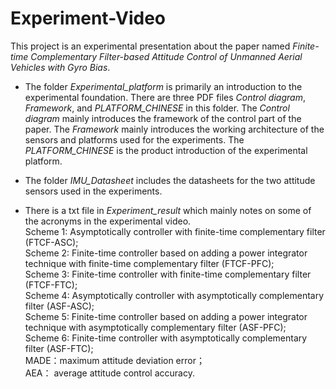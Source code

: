 # Experiment-Video
This project is an experimental presentation about the paper named *Finite-time Complementary Filter-based Attitude Control of Unmanned Aerial Vehicles with Gyro Bias*.

*  The folder *Experimental_platform* is primarily an introduction to the experimental foundation. There are three PDF files *Control diagram*, *Framework*, and *PLATFORM_CHINESE* in this folder. The *Control diagram*  mainly introduces the framework of the control part of the paper. The *Framework* mainly introduces the working architecture of the sensors and platforms used for the experiments. The *PLATFORM_CHINESE* is the product introduction of the experimental platform.

*  The folder *IMU_Datasheet* includes the datasheets for the two attitude sensors used in the experiments.

*  There is a txt file in *Experiment_result* which mainly notes on some of the acronyms in the experimental video.  
   Scheme 1:  Asymptotically controller with finite-time complementary filter (FTCF-ASC);   
   Scheme 2:  Finite-time controller based on adding a power integrator technique with finite-time complementary filter (FTCF-PFC);    
   Scheme 3:  Finite-time controller with finite-time complementary filter (FTCF-FTC);  
   Scheme 4:  Asymptotically controller  with asymptotically complementary filter (ASF-ASC);  
   Scheme 5:  Finite-time controller based on adding a power integrator technique with asymptotically complementary filter (ASF-PFC);  
   Scheme 6:  Finite-time controller  with asymptotically complementary filter (ASF-FTC);  
   MADE：maximum attitude deviation error；  
   AEA： average attitude control accuracy.  
